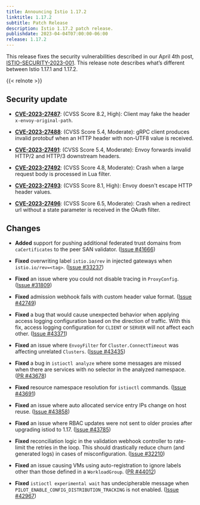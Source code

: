 ```yaml
---
title: Announcing Istio 1.17.2
linktitle: 1.17.2
subtitle: Patch Release
description: Istio 1.17.2 patch release.
publishdate: 2023-04-04T07:00:00-06:00
release: 1.17.2
---
```


This release fixes the security vulnerabilities described in our April 4th post, [ISTIO-SECURITY-2023-001](/pt-br/news/security/istio-security-2023-001).
This release note describes what’s different between Istio 1.17.1 and 1.17.2.

{{< relnote >}}

## Security update

- __[CVE-2023-27487](https://github.com/envoyproxy/envoy/security/advisories/GHSA-5375-pq35-hf2g)__: (CVSS Score 8.2, High):
Client may fake the header `x-envoy-original-path`.

- __[CVE-2023-27488](https://github.com/envoyproxy/envoy/security/advisories/GHSA-9g5w-hqr3-w2ph)__: (CVSS Score 5.4, Moderate):
gRPC client produces invalid protobuf when an HTTP header with non-UTF8 value is received.

- __[CVE-2023-27491](https://github.com/envoyproxy/envoy/security/advisories/GHSA-5jmv-cw9p-f9rp)__: (CVSS Score 5.4, Moderate):
Envoy forwards invalid HTTP/2 and HTTP/3 downstream headers.

- __[CVE-2023-27492](https://github.com/envoyproxy/envoy/security/advisories/GHSA-wpc2-2jp6-ppg2)__: (CVSS Score 4.8, Moderate):
Crash when a large request body is processed in Lua filter.

- __[CVE-2023-27493](https://github.com/envoyproxy/envoy/security/advisories/GHSA-w5w5-487h-qv8q)__: (CVSS Score 8.1, High):
Envoy doesn't escape HTTP header values.

- __[CVE-2023-27496](https://github.com/envoyproxy/envoy/security/advisories/GHSA-j79q-2g66-2xv5)__: (CVSS Score 6.5, Moderate):
Crash when a redirect url without a state parameter is received in the OAuth filter.

## Changes

- **Added** support for pushing additional federated trust domains from `caCertificates` to the peer SAN validator.
  ([Issue #41666](https://github.com/istio/istio/issues/41666))

- **Fixed** overwriting label `istio.io/rev` in injected gateways when `istio.io/rev=<tag>`.
  ([Issue #33237](https://github.com/istio/istio/issues/33237))

- **Fixed** an issue where you could not disable tracing in `ProxyConfig`.
  ([Issue #31809](https://github.com/istio/istio/issues/31809))

- **Fixed** admission webhook fails with custom header value format.
  ([Issue #42749](https://github.com/istio/istio/issues/42749))

- **Fixed** a bug that would cause unexpected behavior when applying access logging configuration based on the direction of traffic. With this fix, access logging configuration for `CLIENT` or `SERVER` will not affect each other.
  ([Issue #43371](https://github.com/istio/istio/issues/43371))

- **Fixed** an issue where `EnvoyFilter` for `Cluster.ConnectTimeout` was affecting unrelated `Clusters`.
  ([Issue #43435](https://github.com/istio/istio/issues/43435))

- **Fixed** a bug in `istioctl analyze` where some messages are missed when there are services with no selector in the analyzed namespace.
  ([PR #43678](https://github.com/istio/istio/pull/43678))

- **Fixed** resource namespace resolution for `istioctl` commands.
  ([Issue #43691](https://github.com/istio/istio/issues/43691))

- **Fixed** an issue where auto allocated service entry IPs change on host reuse.
  ([Issue #43858](https://github.com/istio/istio/issues/43858))

- **Fixed** an issue where RBAC updates were not sent to older proxies after upgrading istiod to 1.17.
  ([Issue #43785](https://github.com/istio/istio/issues/43785))

- **Fixed** reconciliation logic in the validation webhook controller to rate-limit the retries in the loop. This should drastically reduce churn (and generated logs) in cases of misconfiguration.
  ([Issue #32210](https://github.com/istio/istio/issues/32210))

- **Fixed** an issue causing VMs using auto-registration to ignore labels other than those defined in a `WorkloadGroup`.
  ([PR #44012](https://github.com/istio/istio/pull/44012))

- **Fixed** `istioctl experimental wait` has undecipherable message when `PILOT_ENABLE_CONFIG_DISTRIBUTION_TRACKING` is not enabled.
  ([Issue #42967](https://github.com/istio/istio/issues/42967))
